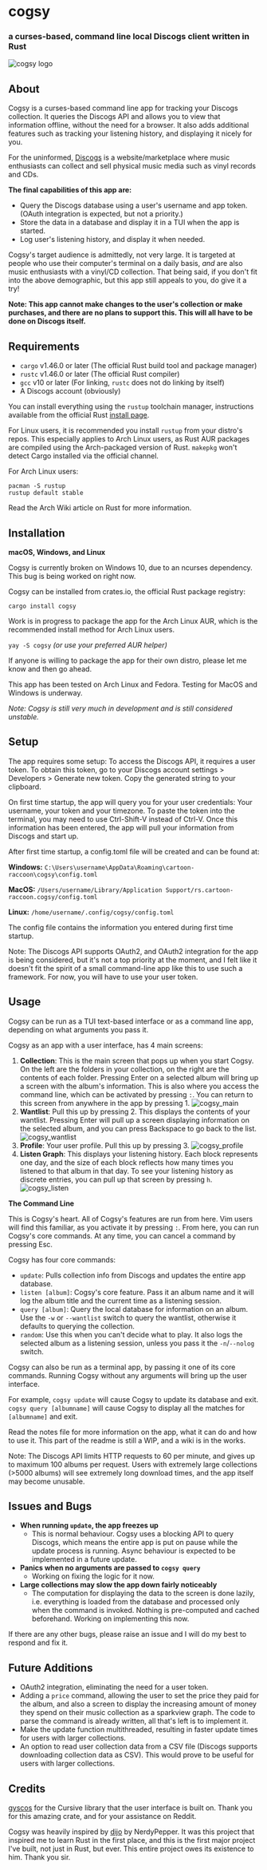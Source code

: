 # cogsy
### a curses-based, command line local Discogs client written in Rust
![cogsy logo](images/cogsy_logo.png)

## About
Cogsy is a curses-based command line app for tracking your Discogs collection. It queries the Discogs API and allows you to view that information offline, without the need for a browser. It also adds additional features such as tracking your listening history, and displaying it nicely for you.

For the uninformed, [Discogs](https://www.discogs.com) is a website/marketplace where music enthusiasts can collect and sell physical music media such as vinyl records and CDs.

**The final capabilities of this app are:**
- Query the Discogs database using a user's username and app token. (OAuth integration is expected, but not a priority.)
- Store the data in a database and display it in a TUI when the app is started.
- Log user's listening history, and display it when needed.

Cogsy's target audience is admittedly, not very large. It is targeted at people who use their computer's terminal on a daily basis, _and_ are also music enthusiasts with a vinyl/CD collection. That being said, if you don't fit into the above demographic, but this app still appeals to you, do give it a try!

**Note: This app cannot make changes to the user's collection or make purchases, and there are no plans to support this. This will all have to be done on Discogs itself.**

## Requirements
- `cargo` v1.46.0 or later (The official Rust build tool and package manager)
- `rustc` v1.46.0 or later (The official Rust compiler)
- `gcc` v10 or later (For linking, `rustc` does not do linking by itself)
- A Discogs account (obviously)

You can install everything using the `rustup` toolchain manager, instructions available from the official Rust [install page](https://www.rust-lang.org/tools/install). 

For Linux users, it is recommended you install `rustup` from your distro's repos. This especially applies to Arch Linux users, as Rust AUR packages are compiled using the Arch-packaged version of Rust. `makepkg` won't detect Cargo installed via the official channel.

For Arch Linux users:
```
pacman -S rustup
rustup default stable
```
Read the Arch Wiki article on Rust for more information.

## Installation
**macOS, Windows, and Linux**

Cogsy is currently broken on Windows 10, due to an ncurses dependency. This bug is being worked on right now.

Cogsy can be installed from crates.io, the official Rust package registry:

`cargo install cogsy`

Work is in progress to package the app for the Arch Linux AUR, which is the recommended install method for Arch Linux users.

`yay -S cogsy` _(or use your preferred AUR helper)_

If anyone is willing to package the app for their own distro, please let me know and then go ahead.

This app has been tested on Arch Linux and Fedora. Testing for MacOS and Windows is underway.

_Note: Cogsy is still very much in development and is still considered unstable._

## Setup
The app requires some setup: To access the Discogs API, it requires a user token. To obtain this token, go to your Discogs account settings > Developers > Generate new token. Copy the generated string to your clipboard.

On first time startup, the app will query you for your user credentials: Your username, your token and your timezone. To paste the token into the terminal, you may need to use Ctrl-Shift-V instead of Ctrl-V. Once this information has been entered, the app will pull your information from Discogs and start up.

After first time startup, a config.toml file will be created and can be found at:

**Windows:**
`C:\Users\username\AppData\Roaming\cartoon-raccoon\cogsy\config.toml`

**MacOS:**
`/Users/username/Library/Application Support/rs.cartoon-raccoon.cogsy/config.toml`

**Linux:**
`/home/username/.config/cogsy/config.toml`

The config file contains the information you entered during first time startup.

Note: The Discogs API supports OAuth2, and OAuth2 integration for the app is being considered, but it's not a top priority at the moment, and I felt like it doesn't fit the spirit of a small command-line app like this to use such a framework. For now, you will have to use your user token.

## Usage
Cogsy can be run as a TUI text-based interface or as a command line app, depending on what arguments you pass it.

Cogsy as an app with a user interface, has 4 main screens:
1. **Collection**: 
This is the main screen that pops up when you start Cogsy. On the left are the folders in your collection, on the right are the contents of each folder. Pressing Enter on a selected album will bring up a screen with the album's information. This is also where you access the command line, which can be activated by pressing `:`. You can return to this screen from anywhere in the app by pressing 1.
![cogsy_main](images/screenshots/cogsy_main.png)
2. **Wantlist**: Pull this up by pressing 2. This displays the contents of your wantlist. Pressing Enter will pull up a screen displaying information on the selected album, and you can press Backspace to go back to the list.
![cogsy_wantlist](images/screenshots/cogsy_wantlist.png)
3. **Profile**: Your user profile. Pull this up by pressing 3.
![cogsy_profile](images/screenshots/cogsy_profile.png)
4. **Listen Graph**: This displays your listening history. Each block represents one day, and the size of each block reflects how many times you listened to that album in that day. To see your listening history as discrete entries, you can pull up that screen by pressing `h`.
![cogsy_listen](images/screenshots/cogsy_listen.png)

**The Command Line**

This is Cogsy's heart. All of Cogsy's features are run from here. Vim users will find this familiar, as you activate it by pressing `:`. From here, you can run Cogsy's core commands. At any time, you can cancel a command by pressing Esc.

Cogsy has four core commands:
- `update`: Pulls collection info from Discogs and updates the entire app database.
- `listen [album]`: Cogsy's core feature. Pass it an album name and it will log the album title and the current time as a listening session.
- `query [album]`: Query the local database for information on an album. Use the `-w` or `--wantlist` switch to query the wantlist, otherwise it defaults to querying the collection.
- `random`: Use this when you can't decide what to play. It also logs the selected album as a listening session, unless you pass it the `-n`/`--nolog` switch.

Cogsy can also be run as a terminal app, by passing it one of its core commands. Running Cogsy without any arguments will bring up the user interface.

For example, `cogsy update` will cause Cogsy to update its database and exit. `cogsy query [albumname]` will cause Cogsy to display all the matches for `[albumname]` and exit.

Read the notes file for more information on the app, what it can do and how to use it. This part of the readme is still a WIP, and a wiki is in the works.

Note: The Discogs API limits HTTP requests to 60 per minute, and gives up to maximum 100 albums per request. Users with extremely large collections (>5000 albums) will see extremely long download times, and the app itself may become unusable.

## Issues and Bugs
- **When running `update`, the app freezes up**
    - This is normal behaviour. Cogsy uses a blocking API to query Discogs, which means the entire app is put on pause while the update process is running.
Async behaviour is expected to be implemented in a future update.
- **Panics when no arguments are passed to `cogsy query`** 
    - Working on fixing the logic for it now.
- **Large collections may slow the app down fairly noticeably**
    - The computation for displaying the data to the screen is done lazily, i.e. everything is loaded from the database and processed only when the command is invoked. Nothing is pre-computed and cached beforehand. Working on implementing this now.

If there are any other bugs, please raise an issue and I will do my best to respond and fix it.

## Future Additions
- OAuth2 integration, eliminating the need for a user token.
- Adding a `price` command, allowing the user to set the price they paid for the album, and also a screen to display the increasing amount of money they spend on their music collection as a sparkview graph. The code to parse the command is already written, all that's left is to implement it.
- Make the update function multithreaded, resulting in faster update times for users with larger collections.
- An option to read user collection data from a CSV file (Discogs supports downloading collection data as CSV). This would prove to be useful for users with larger collections.

## Credits
[gyscos](https://github.com/gyscos) for the Cursive library that the user interface is built on. Thank you for this amazing crate, and for your assistance on Reddit.

Cogsy was heavily inspired by [dijo](https://github.com/NerdyPepper/dijo) by NerdyPepper. It was this project that inspired me to learn Rust in the first place, and this is the first major project I've built, not just in Rust, but ever. This entire project owes its existence to him. Thank you sir.
